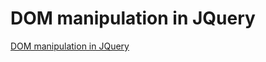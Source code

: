 # DOM manipulation in JQuery
[DOM manipulation in JQuery](https://aiwithcloud.com/2022/09/15/dom_manipulation_in_jquery/)